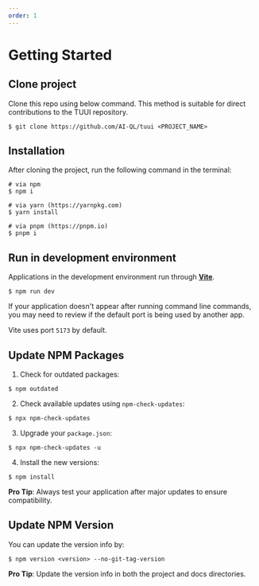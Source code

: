 ```yaml
---
order: 1
---
```


# Getting Started

## Clone project

Clone this repo using below command. This method is suitable for direct contributions to the TUUI repository.

```shell
$ git clone https://github.com/AI-QL/tuui <PROJECT_NAME>
```

## Installation

After cloning the project, run the following command in the terminal:

```shell
# via npm
$ npm i

# via yarn (https://yarnpkg.com)
$ yarn install

# via pnpm (https://pnpm.io)
$ pnpm i
```

## Run in development environment

Applications in the development environment run through **[Vite](https://vitejs.dev)**.

```shell
$ npm run dev
```

If your application doesn't appear after running command line commands, you may need to review if the default port is being used by another app.

Vite uses port `5173` by default.

## Update NPM Packages

1. Check for outdated packages:

```shell
$ npm outdated
```

2. Check available updates using `npm-check-updates`:

```shell
$ npx npm-check-updates
```

3. Upgrade your `package.json`:

```shell
$ npx npm-check-updates -u
```

4. Install the new versions:

```shell
$ npm install
```

**Pro Tip**: Always test your application after major updates to ensure compatibility.

## Update NPM Version

You can update the version info by:

```shell
$ npm version <version> --no-git-tag-version
```

**Pro Tip**: Update the version info in both the project and docs directories.
